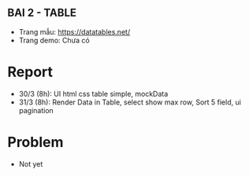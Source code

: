 ## BAI 2 - TABLE

- Trang mẫu: https://datatables.net/
- Trang demo: Chưa có

# Report

- 30/3 (8h): UI html css table simple, mockData
- 31/3 (8h): Render Data in Table, select show max row, Sort 5 field, ui pagination

# Problem

- Not yet
